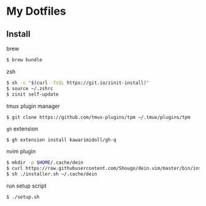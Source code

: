 # My Dotfiles

## Install
brew
```bash
$ brew bundle
```

zsh
```bash
$ sh -c "$(curl -fsSL https://git.io/zinit-install)"
$ source ~/.zshrc
$ zinit self-update
```

tmux plugin manager
```bash
$ git clone https://github.com/tmux-plugins/tpm ~/.tmux/plugins/tpm
```

`gh` extension
```
$ gh extension install kawarimidoll/gh-q
```

nvim plugin
```bash
$ mkdir -p $HOME/.cache/dein
$ curl https://raw.githubusercontent.com/Shougo/dein.vim/master/bin/installer.sh > installer.sh
$ sh ./installer.sh ~/.cache/dein
```

run setup script
```bash
$ ./setup.sh
```

